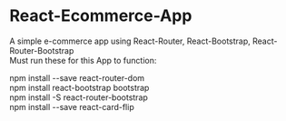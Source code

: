# React-Ecommerce-App
A simple e-commerce app using React-Router, React-Bootstrap, React-Router-Bootstrap <br>
Must run these for this App to function:

npm install --save react-router-dom   <br>
npm install react-bootstrap bootstrap <br>
npm install -S react-router-bootstrap <br>
npm install --save react-card-flip    <br>

